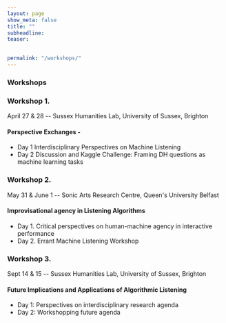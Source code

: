 ```yaml
---
layout: page
show_meta: false
title: ""
subheadline: 
teaser: 

 
permalink: "/workshops/"
---
```

### Workshops

### Workshop 1. 
April 27 & 28 -- Sussex Humanities Lab, University of Sussex, Brighton
#### Perspective Exchanges - 
+ Day 1 Interdisciplinary Perspectives on Machine Listening 
+ Day 2 Discussion and Kaggle Challenge: Framing DH questions as machine learning tasks

### Workshop 2. 
May 31 & June 1 -- Sonic Arts Research Centre, Queen's University Belfast
#### Improvisational agency in Listening Algorithms
+ Day 1. Critical perspectives on human-machine agency  in interactive performance
+ Day 2. Errant Machine Listening Workshop

### Workshop 3. 
Sept 14 & 15 -- Sussex Humanities Lab, University of Sussex, Brighton
#### Future Implications and Applications of Algorithmic Listening
+ Day 1: Perspectives on interdisciplinary research agenda
+ Day 2: Workshopping future agenda

      

    

